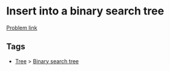 # Insert into a binary search tree

[Problem link](https://leetcode.com/problems/insert-into-a-binary-search-tree)

## Tags

* [Tree](/README.md#Tree) > [Binary search tree](/README.md#Tree-Binary_search_tree)
